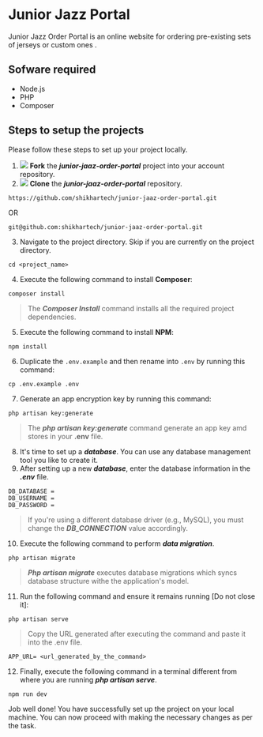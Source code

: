 # Junior Jazz Portal
Junior Jazz Order Portal is an online website for ordering pre-existing sets of jerseys or custom ones .
## Sofware required
* Node.js 
* PHP
* Composer


## Steps to setup the projects
Please follow these steps to set up your project locally.
<br>
1. <img src="https://img.icons8.com/ios/20/000000/code-fork.png"/> **Fork** the <b>_junior-jaaz-order-portal_</b> project into your account repository.
2. <img src="https://img.icons8.com/external-flat-icons-inmotus-design/20/000000/external-clone-clone-flat-icons-inmotus-design-2.png"/> **Clone** the <b>_junior-jaaz-order-portal_</b> repository.

```
https://github.com/shikhartech/junior-jaaz-order-portal.git
```

OR

```
git@github.com:shikhartech/junior-jaaz-order-portal.git
```

3. Navigate to the project directory. Skip if you are currently on the project directory.
```
cd <project_name>
````
4. Execute the following command to install **Composer**:
```
composer install
```
> The _**Composer Install**_ command installs all the required project dependencies. 
5. Execute the following command to install **NPM**:
```
npm install
```
6. Duplicate the `.env.example` and then rename into `.env` by running this command: 
```
cp .env.example .env
```
7. Generate an app encryption key by running this command:
```
php artisan key:generate
```
> The _**php artisan key:generate**_ command generate an app key amd stores in your **.env** file. 
8. It's time to set up a _**database**_. You can use any database management tool you like to create it.
9. After setting up a new _**database**_, enter the database information in the _**.env**_ file.
```
DB_DATABASE =
DB_USERNAME =
DB_PASSWORD =
```
> If you're using a different database driver (e.g., MySQL), you must change the _**DB_CONNECTION**_ value accordingly.
10. Execute the following command to perform _**data migration**_.
```
php artisan migrate
```
>_**Php artisan migrate**_ executes database migrations which syncs database structure withe the application's model. 

11. Run the following command and ensure it remains running [Do not close it]:
```
php artisan serve
```
> Copy the URL generated after executing the command and paste it into the .env file.
```
APP_URL= <url_generated_by_the_command>
```
12. Finally, execute the following command in a terminal different from where you are running _**php artisan serve**_.
```
npm run dev
```
Job well done! You have successfully set up the project on your local machine. You can now proceed with making the necessary changes as per the task.
